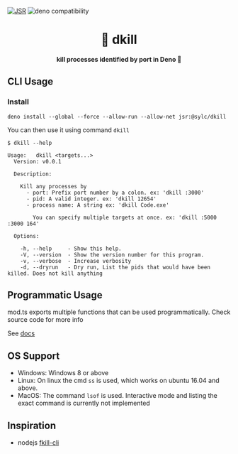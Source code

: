 [![JSR](https://jsr.io/badges/@sylc/dkill)](https://jsr.io/@sylc/dkill)
![deno compatibility](https://shield.deno.dev/deno/^1.42.4)

<h1 align="center">
  🎯 dkill
</h1>

<p align="center">
  <b>kill processes identified by port in Deno 🦕</b>
</p>

## CLI Usage

### Install

```
deno install --global --force --allow-run --allow-net jsr:@sylc/dkill
```

You can then use it using command `dkill`

```
$ dkill --help

Usage:   dkill <targets...>
  Version: v0.0.1

  Description:

    Kill any processes by
      - port: Prefix port number by a colon. ex: 'dkill :3000'
      - pid: A valid integer. ex: 'dkill 12654'
      - process name: A string ex: 'dkill Code.exe'

        You can specify multiple targets at once. ex: 'dkill :5000 :3000 164'

  Options:

    -h, --help     - Show this help.
    -V, --version  - Show the version number for this program.
    -v, --verbose  - Increase verbosity
    -d, --dryrun   - Dry run, List the pids that would have been killed. Does not kill anything
```

## Programmatic Usage

mod.ts exports multiple functions that can be used programmatically. Check
source code for more info

See [docs](https://jsr.io/@sylc/dkill/doc)

## OS Support

- Windows: Windows 8 or above
- Linux: On linux the cmd `ss` is used, which works on ubuntu 16.04 and above.
- MacOS: The command `lsof` is used. Interactive mode and listing the exact
  command is currently not implemented

## Inspiration

- nodejs [fkill-cli](https://www.npmjs.com/package/fkill-cli)
